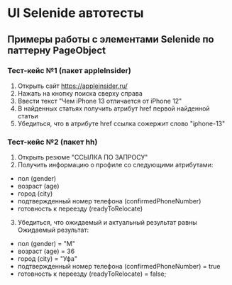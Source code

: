 # UI Selenide автотесты

## Примеры работы с элементами Selenide по паттерну PageObject

### Тест-кейс №1 (пакет appleInsider)

1. Открыть сайт https://appleinsider.ru/
2. Нажать на кнопку поиска сверху справа
3. Ввести текст "Чем iPhone 13 отличается от iPhone 12"
4. В найденных статьях получить атрибут href первой найденной статьи
5. Убедиться, что в атрибуте href ссылка сожержит слово "iphone-13"

### Тест-кейс №2 (пакет hh)

1. Открыть резюме "ССЫЛКА ПО ЗАПРОСУ"
2. Получить информацию о профиле со следующими атрибутами:
- пол (gender)
- возраст (age)
- город (city)
- подтвержденный номер телефона (confirmedPhoneNumber)
- готовность к переезду (readyToRelocate)

3. Убедиться, что ожидаемый и актуальный результат равны
Ожидаемый результат:
- пол (gender) = "М"
- возраст (age) = 36
- город (city) = "Уфа"
- подтвержденный номер телефона (confirmedPhoneNumber) = true
- готовность к переезду (readyToRelocate) = false;